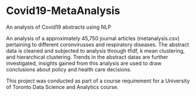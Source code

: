 # Covid19-MetaAnalysis
An analysis of Covid19 abstracts using NLP

An analysis of a approximately 45,750 journal articles (metanalysis.csv) pertaining to different coronvirusses and respiratory diseases. The abstract data is cleaned and subjected to analysis through tfidf, k mean clustering, and hierarchical clustering. Trends in the abstract datas are further investigated, insights gained from this analysis are used to draw conclusions about policy and health care decisions.

This project was conducted as part of a course requirement for a University of Toronto Data Science and Analytics course. 
